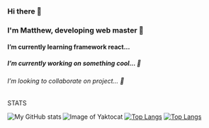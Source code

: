 ### Hi there 👋
### I'm Matthew, developing web master 🌱
#### I’m currently learning framework react... 
##### I’m currently working on something cool... 🔭
###### I’m looking to collaborate on project... 👯
<!--
**Matteo921/Matteo921** is a ✨ _special_ ✨ repository because its `README.md` (this file) appears on your GitHub profile.

Here are some ideas to get you started:

- 🔭 I’m currently working on something cool... 
- 🌱 I’m currently learning framework react...
- 👯 I’m looking to collaborate on project...
- 🤔 I’m looking for help with ...
- 💬 Ask me about ...
- 📫 How to reach me: ...
- 😄 Pronouns: ...
- ⚡ Fun fact: ...
--> STATS
![Image of Yaktocat](https://octodex.github.com/images/yaktocat.png)
<a href="https://github.com/anuraghazra/github-readme-stats">
 <img align="left" alt="My GitHub stats" src="https://github-readme-stats.vercel.app/api?username=Matteo921&count_private=true" />
 [![Top Langs](https://github-readme-stats.vercel.app/api/top-langs/?username=anuraghazra&exclude_repo=shop-readme-stats,anuraghazra.github.io)](https://github.com/anuraghazra/github-readme-stats)
 [![Top Langs](https://github-readme-stats.vercel.app/api/top-langs/?username=anuraghazra&langs_count=10)](https://github.com/anuraghazra/github-readme-stats)
</a>
